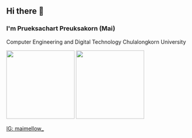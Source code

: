 ## Hi there 👋

### I'm Prueksachart Preuksakorn (Mai)
Computer Engineering and Digital Technology Chulalongkorn University

<img src="https://instagram.fbkk5-5.fna.fbcdn.net/v/t51.29350-15/453616997_1043868163923664_2037460107782238557_n.jpg?stp=dst-jpg_e35_p1080x1080&_nc_ht=instagram.fbkk5-5.fna.fbcdn.net&_nc_cat=104&_nc_ohc=45Y65EIViYUQ7kNvgFBJjGW&edm=ANTKIIoBAAAA&ccb=7-5&oh=00_AYCPon1iWDPUnrqAXzuVA4VW_ZRpa_FeW8Rg7pzQK_tmvA&oe=66CE1D3F&_nc_sid=d885a2" width=180 /> <img src="https://instagram.fbkk5-6.fna.fbcdn.net/v/t51.29350-15/453515295_1642966266487981_3478820286086251032_n.jpg?stp=dst-jpg_e35_p1080x1080&efg=eyJ2ZW5jb2RlX3RhZyI6ImltYWdlX3VybGdlbi4xNDQweDE3OTkuc2RyLmYyOTM1MC5kZWZhdWx0X2ltYWdlIn0&_nc_ht=instagram.fbkk5-6.fna.fbcdn.net&_nc_cat=101&_nc_ohc=aQc0D1VwQ6kQ7kNvgFomOsJ&edm=ANTKIIoBAAAA&ccb=7-5&oh=00_AYB0T36R7OHxDN-8TOUPPiIyIOQANAcVxrktV4vk-OD-Dg&oe=66CDF687&_nc_sid=d885a2" width=180 />


[IG: maimellow_](https://www.instagram.com/maimellow_)

